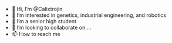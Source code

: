 - 👋 Hi, I’m @Calixtrojin
- 👀 I’m interested in genetics, industrial engineering, and robotics
- 🌱 I’m a senior high student
- 💞️ I’m looking to collaborate on ...
- 📫 How to reach me 

<!---
Calixtrojin/Calixtrojin is a ✨ special ✨ repository because its `README.md` (this file) appears on your GitHub profile.
You can click the Preview link to take a look at your changes.
--->
